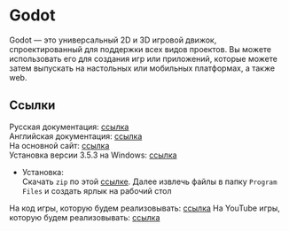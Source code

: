 # Godot

Godot — это универсальный 2D и 3D игровой движок, спроектированный для поддержки всех видов проектов. Вы можете использовать его для создания игр или приложений, которые можете затем выпускать на настольных или мобильных платформах, а также web.

## Ссылки

Русская документация: [ссылка](https://docs.godotengine.org/ru/4.x/index.html) \
Английская документация: [ссылка](https://docs.godotengine.org/en/stable/index.html) \
На основной сайт: [ссылка](https://godotengine.org/) \
Установка версии 3.5.3 на Windows: [ссылка](https://godotengine.org/download/windows/)

- Установка: \
Скачать `zip` по этой [ссылке](https://godotengine.org/download/windows/). Далее извлечь файлы в папку `Program Files` и создать ярлык на рабочий стол

На код игры, которую будем реализовывать: [ссылка](https://github.com/MateuSai/Godot-Roguelike-Tutorial.git)
На YouTube игры, которую будем реализовывать: [ссылка](https://www.youtube.com/watch?v=axMNUTmFEDA&list=PL2-ArCpIQtjELkyLKec8BaVVCeunuHSK9&index=1)
